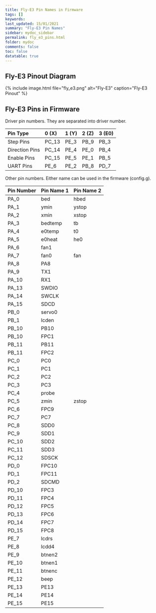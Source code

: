 ```yaml
---
title: Fly-E3 Pin Names in Firmware
tags: []
keywords: 
last_updated: 15/01/2021
summary: "Fly-E3 Pin Names"
sidebar: mydoc_sidebar
permalink: fly_e3_pins.html
folder: mydoc
comments: false
toc: false
datatable: true
---
```


## Fly-E3 Pinout Diagram

{% include image.html file="fly_e3.png" alt="Fly-E3" caption="Fly-E3 Pinout" %}

## Fly-E3 Pins in Firmware

Driver pin numbers. They are separated into driver number.

<div class="datatable-begin"></div>

|Pin Type|0 (X)|1 (Y)|2 (Z)|3 (E0)|
| :------------- |:-------------|:-------------|:-------------|:-------------|
|Step Pins|PC_13|PE_3|PB_9|PB_3|
|Direction Pins|PC_14|PE_4|PE_0|PB_4|
|Enable Pins|PC_15|PE_5|PE_1|PB_5|
|UART Pins|PE_6|PE_2|PB_8|PD_7|

<div class="datatable-end"></div>

Other pin numbers. Either name can be used in the firmware (config.g).

<div class="datatable-begin"></div>

|Pin Number|Pin Name 1|Pin Name 2|
| :------------- |:-------------|:-------------|
|PA_0|bed|hbed|
|PA_1|ymin|ystop|
|PA_2|xmin|xstop|
|PA_3|bedtemp|tb|
|PA_4|e0temp|t0|
|PA_5|e0heat|he0|
|PA_6|fan1||
|PA_7|fan0|fan|
|PA_8|PA8||
|PA_9|TX1||
|PA_10|RX1||
|PA_13|SWDIO||
|PA_14|SWCLK||
|PA_15|SDCD||
|PB_0|servo0||
|PB_1|lcden||
|PB_10|PB10||
|PB_10|FPC1||
|PB_11|PB11||
|PB_11|FPC2||
|PC_0|PC0||
|PC_1|PC1||
|PC_2|PC2||
|PC_3|PC3||
|PC_4|probe||
|PC_5|zmin|zstop|
|PC_6|FPC9||
|PC_7|PC7||
|PC_8|SDD0||
|PC_9|SDD1||
|PC_10|SDD2||
|PC_11|SDD3||
|PC_12|SDSCK||
|PD_0|FPC10||
|PD_1|FPC11||
|PD_2|SDCMD||
|PD_10|FPC3||
|PD_11|FPC4||
|PD_12|FPC5||
|PD_13|FPC6||
|PD_14|FPC7||
|PD_15|FPC8||
|PE_7|lcdrs||
|PE_8|lcdd4||
|PE_9|btnen2||
|PE_10|btnen1||
|PE_11|btnenc||
|PE_12|beep||
|PE_13|PE13||
|PE_14|PE14||
|PE_15|PE15||

<div class="datatable-end"></div>